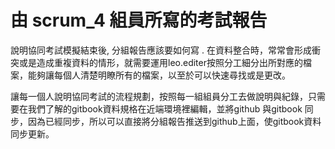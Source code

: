 # 由 scrum_4 組員所寫的考試報告
說明協同考試模擬結束後, 分組報告應該要如何寫
.
在資料整合時，常常會形成衝突或是造成重複資料的情形，就需要運用leo.editer按照分工細分出所對應的檔案，能夠讓每個人清楚明瞭所有的檔案，以至於可以快速尋找或是更改。

讓每一個人說明協同考試的流程規劃，按照每一組組員分工去做說明與紀錄，只需要在我們了解的gitbook資料規格在近端環境裡編輯，並將github 與gitbook 同步，因為已經同步，所以可以直接將分組報告推送到github上面，使gitbook資料同步更新。

